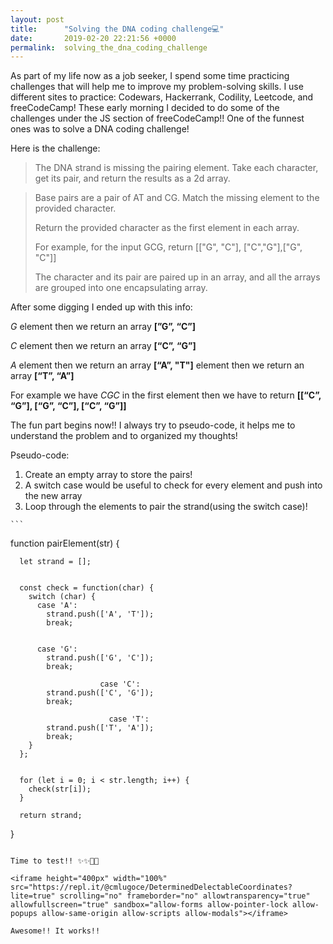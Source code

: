 ```yaml
---
layout: post
title:      "Solving the DNA coding challenge💻"
date:       2019-02-20 22:21:56 +0000
permalink:  solving_the_dna_coding_challenge
---
```



As part of my life now as a job seeker, I spend some time practicing challenges that will help me to improve my problem-solving skills.  I use different sites to practice: Codewars,  Hackerrank, Codility, Leetcode, and freeCodeCamp!  These early morning I decided to do some of the challenges under the JS section of freeCodeCamp!! One of the funnest ones was to solve a DNA coding challenge!

Here is the challenge:

> The DNA strand is missing the pairing element. Take each character, get its pair, and return the results as a 2d array.

> Base pairs are a pair of AT and CG. Match the missing element to the provided character.
> 
> Return the provided character as the first element in each array.
> 
> For example, for the input GCG, return [["G", "C"], ["C","G"],["G", "C"]]
> 
> The character and its pair are paired up in an array, and all the arrays are grouped into one encapsulating array.
> 

After some digging I ended up with this info:

 *G* element then we return an array **[”G”, “C”]**

 *C* element then we return an array **[“C”, “G”]**

 *A* element then we return an array **[“A”, "T"]** element then we return an array **[“T”, “A”]**

For example we have *CGC* in the first element then we have to return **[[“C”, “G”], [“G”, “C”], [“C”, “G”]]**

The fun part begins now!! I always try to pseudo-code, it helps me to understand the problem and to organized my thoughts!

 Pseudo-code:
   1. Create an empty array to store the pairs!
   2. A switch case would be useful to check for every element and push into the new array
   3. Loop through the elements to pair the strand(using the switch case)!
   
	```
function pairElement(str) {

      let strand = [];

      
      const check = function(char) {
        switch (char) {
          case 'A':
            strand.push(['A', 'T']);
            break;
        
          
          case 'G':
            strand.push(['G', 'C']);
            break;
						
						case 'C':
            strand.push(['C', 'G']);
            break;
						
						  case 'T':
            strand.push(['T', 'A']);
            break;
        }
      };

      
      for (let i = 0; i < str.length; i++) {
        check(str[i]);
      }

      return strand;
}
```

Time to test!! ✨✨🎊😎

<iframe height="400px" width="100%" src="https://repl.it/@cmlugoce/DeterminedDelectableCoordinates?lite=true" scrolling="no" frameborder="no" allowtransparency="true" allowfullscreen="true" sandbox="allow-forms allow-pointer-lock allow-popups allow-same-origin allow-scripts allow-modals"></iframe>

Awesome!! It works!! 


